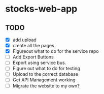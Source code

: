 # stocks-web-app


## TODO
- [x] add upload
- [x] create all the pages
- [x] Figureout what to do for the service repo
- [ ] Add Export Buttons
- [ ] Export using service bus.
- [ ] Figure out what to do for testing
- [ ] Upload to the correct database
- [ ] Get API Management working
- [ ] Migrate the website to my own?
